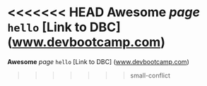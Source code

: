<<<<<<< HEAD
**Awesome** 
*page*
`hello`
[Link to DBC] (www.devbootcamp.com)
=======
**Awesome** 
*page*
`hello`
[Link to DBC] (www.devbootcamp.com)
>>>>>>> small-conflict
